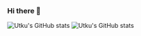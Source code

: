 ### Hi there 👋

![Utku's GitHub stats](https://github-readme-stats.vercel.app/api?username=utkusen&show_icons=true&theme=dracula&count_private=true#gh-dark-mode-only)
![Utku's GitHub stats](https://github-readme-stats.vercel.app/api?username=utkusen&show_icons=true&&count_private=true#gh-light-mode-only)
